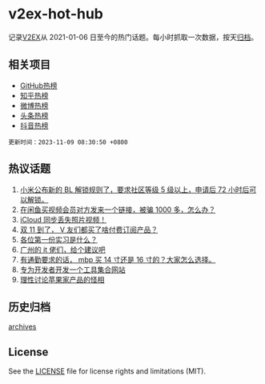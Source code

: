 # v2ex-hot-hub

 记录[V2EX](https://www.v2ex.com/)从 2021-01-06 日至今的热门话题。每小时抓取一次数据，按天[归档](archives)。
 
 ## 相关项目

- [GitHub热榜](https://github.com/snaildev/github-hot-hub)
- [知乎热榜](https://github.com/snaildev/zhihu-hot-hub)
- [微博热榜](https://github.com/snaildev/weibo-hot-hub)
- [头条热榜](https://github.com/snaildev/toutiao-hot-hub)
- [抖音热榜](https://github.com/snaildev/douyin-hot-hub)


 `更新时间：2023-11-09 08:30:50 +0800`

## 热议话题

1. [小米公布新的 BL 解锁规则了，要求社区等级 5 级以上，申请后 72 小时后可以解锁。](https://www.v2ex.com/t/989944)
1. [在闲鱼买视频会员对方发来一个链接，被骗 1000 多，怎么办？](https://www.v2ex.com/t/989888)
1. [iCloud 同步丢失照片视频！](https://www.v2ex.com/t/989794)
1. [双 11 到了， V 友们都买了啥付费订阅产品？](https://www.v2ex.com/t/989828)
1. [各位第一份实习是什么？](https://www.v2ex.com/t/989743)
1. [广州的 it 佬们，给个建议吧](https://www.v2ex.com/t/989733)
1. [有通勤要求的话， mbp 买 14 寸还是 16 寸的？大家怎么选择。](https://www.v2ex.com/t/989848)
1. [专为开发者开发一个工具集合网站](https://www.v2ex.com/t/989720)
1. [理性讨论苹果家产品的怪相](https://www.v2ex.com/t/989906)

## 历史归档

[archives](archives)

## License

See the [LICENSE](LICENSE) file for license rights and limitations (MIT).
